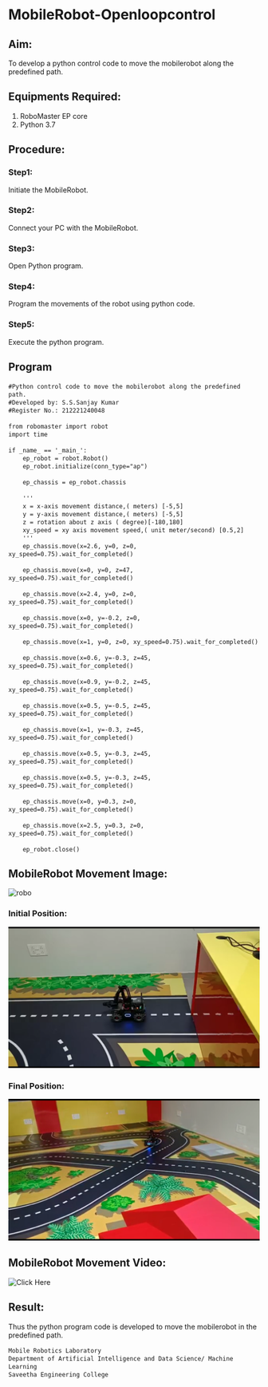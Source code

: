 # MobileRobot-Openloopcontrol
## Aim:

To develop a python control code to move the mobilerobot along the predefined path.

## Equipments Required:
1. RoboMaster EP core
2. Python 3.7

## Procedure:

### Step1:
Initiate the MobileRobot.

### Step2:
Connect your PC with the MobileRobot.

### Step3:
Open Python program.

### Step4:
Program the movements of the robot using python code.

### Step5:
Execute the python program.

## Program
```
#Python control code to move the mobilerobot along the predefined path.
#Developed by: S.S.Sanjay Kumar
#Register No.: 212221240048

from robomaster import robot
import time

if _name_ == '_main_':
    ep_robot = robot.Robot()
    ep_robot.initialize(conn_type="ap")

    ep_chassis = ep_robot.chassis

    '''
    x = x-axis movement distance,( meters) [-5,5]
    y = y-axis movement distance,( meters) [-5,5]
    z = rotation about z axis ( degree)[-180,180]
    xy_speed = xy axis movement speed,( unit meter/second) [0.5,2]
    '''
    ep_chassis.move(x=2.6, y=0, z=0, xy_speed=0.75).wait_for_completed()

    ep_chassis.move(x=0, y=0, z=47, xy_speed=0.75).wait_for_completed()

    ep_chassis.move(x=2.4, y=0, z=0, xy_speed=0.75).wait_for_completed()
    
    ep_chassis.move(x=0, y=-0.2, z=0, xy_speed=0.75).wait_for_completed()

    ep_chassis.move(x=1, y=0, z=0, xy_speed=0.75).wait_for_completed()

    ep_chassis.move(x=0.6, y=-0.3, z=45, xy_speed=0.75).wait_for_completed()

    ep_chassis.move(x=0.9, y=-0.2, z=45, xy_speed=0.75).wait_for_completed()

    ep_chassis.move(x=0.5, y=-0.5, z=45, xy_speed=0.75).wait_for_completed()

    ep_chassis.move(x=1, y=-0.3, z=45, xy_speed=0.75).wait_for_completed()

    ep_chassis.move(x=0.5, y=-0.3, z=45, xy_speed=0.75).wait_for_completed()

    ep_chassis.move(x=0.5, y=-0.3, z=45, xy_speed=0.75).wait_for_completed()

    ep_chassis.move(x=0, y=0.3, z=0, xy_speed=0.75).wait_for_completed()

    ep_chassis.move(x=2.5, y=0.3, z=0, xy_speed=0.75).wait_for_completed()

    ep_robot.close()
```
## MobileRobot Movement Image:

![robo](./img/robomaster.png)

### Initial Position:
![ini](./initial.png)

### Final Position:
![fin](./final.png)
## MobileRobot Movement Video:

![Click Here](https://youtu.be/RsccEd7a6FE)

## Result:
Thus the python program code is developed to move the mobilerobot in the predefined path.


```
Mobile Robotics Laboratory
Department of Artificial Intelligence and Data Science/ Machine Learning
Saveetha Engineering College
```
